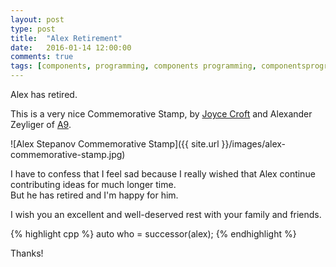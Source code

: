 ```yaml
---
layout: post
type: post
title:  "Alex Retirement"
date:   2016-01-14 12:00:00
comments: true
tags: [components, programming, components programming, componentsprogramming, stepanov, knuth, stroustrup, generic, genericprogramming, generic programming, genericity, concepts, math, mathematics, elements, eop, contracts, performance, c++, cpp, c, java, dotnet, c#, csharp, python, ruby, javascript, haskell, dlang, rust, golang, eiffel, templates, metaprogramming, book, fmgp]
---
```


Alex has retired.

This is a very nice Commemorative Stamp, by [Joyce Croft](https://twitter.com/joycecroft) and Alexander Zeyliger of [A9](http://a9.com/).

![Alex Stepanov Commemorative Stamp]({{ site.url }}/images/alex-commemorative-stamp.jpg)

I have to confess that I feel sad because I really wished that Alex continue contributing ideas for much longer time.  
But he has retired and I'm happy for him.

I wish you an excellent and well-deserved rest with your family and friends.

{% highlight cpp %}
auto who = successor(alex);
{% endhighlight %}

Thanks!
